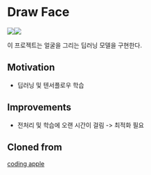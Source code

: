 # Draw Face
<img src="https://img.shields.io/badge/Python-3776AB?style=for-the-badge&logo=Python&logoColor=white"><img src="https://img.shields.io/badge/Tensorflow-FF6F00?style=for-the-badge&logo=Tensorflow&logoColor=white">

이 프로젝트는 얼굴을 그리는 딥러닝 모델을 구현한다.

## Motivation
* 딥러닝 및 텐서플로우 학습

## Improvements
* 전처리 및 학습에 오랜 시간이 걸림 -> 최적화 필요

## Cloned from
[coding apple](https://codingapple.com/course/python-deep-learning/)
